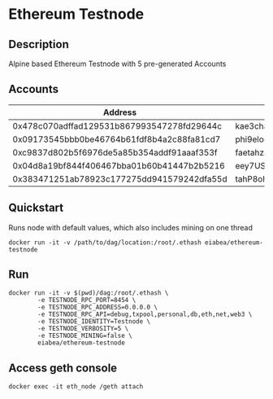 # Ethereum Testnode

## Description

Alpine based Ethereum Testnode with 5 pre-generated Accounts

## Accounts

| Address | Password |
| ------------- |-------------| 
| 0x478c070adffad129531b867993547278fd29644c | kae3chah8peibeetohhohlieceeph8Ov |
| 0x09173545bbb0be46764b61fdf8b4a2c88fa81cd7 | phi9elooxunoxie9eroJoojeishi8Io9 |
| 0xc9837d802b5f6976de5a85b354addf91aaaf353f | faetahzayaeL4Mai5ohjaelijeemiech |
| 0x04d8a19bf844f406467bba01b60b41447b2b5216 | eey7UShahmae6XahYaM9iek7iekee4iu |
| 0x383471251ab78923c177275dd941579242dfa55d | tahP8ohthaequ2yieX9oox7aighei0vi |

## Quickstart

Runs node with default values, which also includes mining on one thread

```
docker run -it -v /path/to/dag/location:/root/.ethash eiabea/ethereum-testnode
```

## Run

```
docker run -it -v $(pwd)/dag:/root/.ethash \
        -e TESTNODE_RPC_PORT=8454 \
        -e TESTNODE_RPC_ADDRESS=0.0.0.0 \
        -e TESTNODE_RPC_API=debug,txpool,personal,db,eth,net,web3 \
        -e TESTNODE_IDENTITY=Testnode \
        -e TESTNODE_VERBOSITY=5 \
        -e TESTNODE_MINING=false \
        eiabea/ethereum-testnode
```

## Access geth console

```
docker exec -it eth_node /geth attach
```
